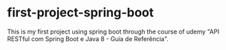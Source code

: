 # first-project-spring-boot
This is my first project using spring boot through the course of udemy "API RESTful com Spring Boot e Java 8 - Guia de Referência".
